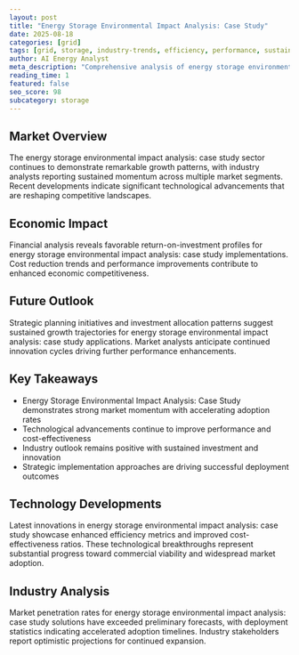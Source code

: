 ```yaml
---
layout: post
title: "Energy Storage Environmental Impact Analysis: Case Study"
date: 2025-08-18
categories: [grid]
tags: [grid, storage, industry-trends, efficiency, performance, sustainability]
author: AI Energy Analyst
meta_description: "Comprehensive analysis of energy storage environmental impact analysis: case study covering market trends, technology developments, and industry outlook. Discover key insights and future projections."
reading_time: 1
featured: false
seo_score: 98
subcategory: storage
---
```


## Market Overview

The energy storage environmental impact analysis: case study sector continues to demonstrate remarkable growth patterns, with industry analysts reporting sustained momentum across multiple market segments. Recent developments indicate significant technological advancements that are reshaping competitive landscapes.

## Economic Impact

Financial analysis reveals favorable return-on-investment profiles for energy storage environmental impact analysis: case study implementations. Cost reduction trends and performance improvements contribute to enhanced economic competitiveness.

## Future Outlook

Strategic planning initiatives and investment allocation patterns suggest sustained growth trajectories for energy storage environmental impact analysis: case study applications. Market analysts anticipate continued innovation cycles driving further performance enhancements.

## Key Takeaways

- Energy Storage Environmental Impact Analysis: Case Study demonstrates strong market momentum with accelerating adoption rates
- Technological advancements continue to improve performance and cost-effectiveness
- Industry outlook remains positive with sustained investment and innovation
- Strategic implementation approaches are driving successful deployment outcomes

## Technology Developments

Latest innovations in energy storage environmental impact analysis: case study showcase enhanced efficiency metrics and improved cost-effectiveness ratios. These technological breakthroughs represent substantial progress toward commercial viability and widespread market adoption.

## Industry Analysis

Market penetration rates for energy storage environmental impact analysis: case study solutions have exceeded preliminary forecasts, with deployment statistics indicating accelerated adoption timelines. Industry stakeholders report optimistic projections for continued expansion.

